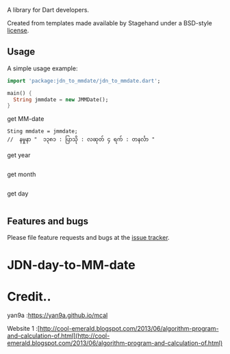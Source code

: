 A library for Dart developers.

Created from templates made available by Stagehand under a BSD-style
[license](https://github.com/dart-lang/stagehand/blob/master/LICENSE).

## Usage

A simple usage example:

```dart
import 'package:jdn_to_mmdate/jdn_to_mmdate.dart';

main() {
  String jmmdate = new JMMDate();
}
```

get MM-date
```
Sting mmdate = jmmdate;
//  နမှုနာ "  ၁၃၈၁ : ပြာသို : လဆုတ် ၄ ရက် : တနင်္လာ "
```

get year

```
```

get month

```
```

get day

```
```

## Features and bugs

Please file feature requests and bugs at the [issue tracker][tracker].

[tracker]: http://example.com/issues/replaceme
# JDN-day-to-MM-date

# Credit..

yan9a  :https://yan9a.github.io/mcal

Website 1 :[http://cool-emerald.blogspot.com/2013/06/algorithm-program-and-calculation-of.html](http://cool-emerald.blogspot.com/2013/06/algorithm-program-and-calculation-of.html)
